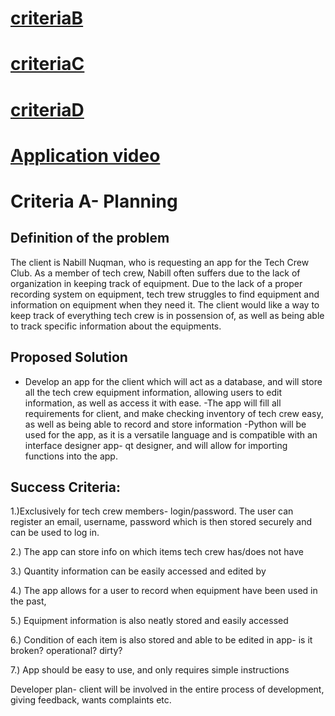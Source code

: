 # [criteriaB](https://github.com/Shin1203/Unit3--comsci-shin/blob/master/CriteriaB.md)
# [criteriaC](https://github.com/Shin1203/Unit3--comsci-shin/blob/master/CriteriaC.md)
# [criteriaD]()
# [Application video](https://github.com/Shin1203/Unit3--comsci-shin/blob/master/zoom_0.mp4)
# Criteria A- Planning



## Definition of the problem
The client is Nabill Nuqman, who is requesting an app for the Tech Crew Club.
As a member of tech crew, Nabill often suffers due to the lack of organization in keeping track of equipment. Due to the lack of a proper recording system on equipment, tech trew struggles to find equipment and information on equipment when they need it. The client would like a way to keep track of everything tech crew is in possension of, as well as being able to track specific information about the equipments.
## Proposed Solution
- Develop an app for the client which will act as a database, and will store all the tech crew equipment information, allowing users to edit information, as well as access it with ease.
-The app will fill all requirements for client, and make checking inventory of tech crew easy, as well as being able to record and store information
-Python will be used for the app, as it is a versatile language and is compatible with an interface designer app- qt designer, and will allow for importing functions into the app.
## Success Criteria:
1.)Exclusively for tech crew members- login/password. The user can register an email, username, password which is then stored securely and can be used to log in.

2.) The app can store info on which items tech crew has/does not have

3.) Quantity information can be easily accessed and edited by 

4.) The app allows for a user to record when equipment have been used in the past,

5.) Equipment information is also neatly stored and easily accessed

6.) Condition of each item is also stored and able to be edited in app- is it broken? operational? dirty?

7.) App should be easy to use, and only requires simple instructions

Developer plan- client will be involved in the entire process of development, giving feedback, wants complaints etc. 


